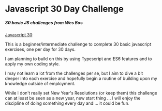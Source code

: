 # Javascript 30 Day Challenge

##### 30 basic JS challenges from Wes Bos

[Javascript 30](https://javascript30.com/)

This is a beginner/intermediate challenge to complete 30 basic javascript exercises, one per day for 30 days.

I am planning to build on this by using Typescript and ES6 features and to apply my own coding style.

I may not learn a lot from the challenges per se, but I aim to dive a bit deeper into each exercise and hopefully begin a routine of building upon my knowledge outside of employment.

While I don't really set New Year's Resolutions (or keep them) this challenge can at least be seen as a new year, new start thing ... I will enjoy the discipline of doing something every day and ... it could be fun. 

